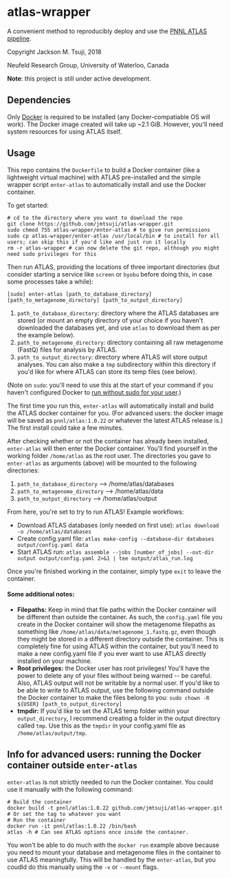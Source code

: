 # atlas-wrapper
A convenient method to reproducibly deploy and use the [PNNL ATLAS pipeline](https://github.com/pnnl/atlas).

Copyright Jackson M. Tsuji, 2018

Neufeld Research Group, University of Waterloo, Canada

**Note**: this project is still under active development.

## Dependencies
Only [Docker](https://docs.docker.com/install/#supported-platforms) is required to be installed (any Docker-compatiable OS will work). The Docker image created will take up ~2.1 GiB. However, you'll need system resources for using ATLAS itself.

## Usage
This repo contains the `Dockerfile` to build a Docker container (like a lightweight virtual machine) with ATLAS pre-installed and the simple wrapper script `enter-atlas` to automatically install and use the Docker container.

To get started:
```
# cd to the directory where you want to download the repo
git clone https://github.com/jmtsuji/atlas-wrapper.git
sudo chmod 755 atlas-wrapper/enter-atlas # to give run permissions
sudo cp atlas-wrapper/enter-atlas /usr/local/bin # to install for all users; can skip this if you'd like and just run it locally
rm -r atlas-wrapper # can now delete the git repo, although you might need sudo privileges for this
```
Then run ATLAS, providing the locations of three important directories (but consider starting a service like `screen` or `byobu` before doing this, in case some processes take a while):
```
[sudo] enter-atlas [path_to_database_directory] [path_to_metagenome_directory] [path_to_output_directory]
```
1. `path_to_database_directory`: directory where the ATLAS databases are stored (or mount an empty directory of your choice if you haven't downloaded the databases yet, and use `atlas` to download them as per the example below).
2. `path_to_metagenome_directory`: directory containing all raw metagenome (FastQ) files for analysis by ATLAS.
3. `path_to_output_directory`: directory where ATLAS will store output analyses. You can also make a `tmp` subdirectory within this directory if you'd like for where ATLAS can store its temp files (see below).

(Note on `sudo`: you'll need to use this at the start of your command if you haven't configured Docker to [run without sudo for your user](https://docs.docker.com/install/linux/linux-postinstall/).)

The first time you run this, `enter-atlas` will automatically install and build the ATLAS docker container for you. (For advanced users: the docker image will be saved as `pnnl/atlas:1.0.22` or whatever the latest ATLAS release is.) The first install could take a few minutes.

After checking whether or not the container has already been installed, `enter-atlas` will then enter the Docker container. You'll find yourself in the working folder `/home/atlas` as the root user. The directories you gave to `enter-atlas` as arguments (above) will be mounted to the following directories:

1. `path_to_database_directory` --> /home/atlas/databases
2. `path_to_metagenome_directory` --> /home/atlas/data
3. `path_to_output_directory` --> /home/atlas/output

From here, you're set to try to run ATLAS! Example workflows:
* Download ATLAS databases (only needed on first use): `atlas download -o /home/atlas/databases`
* Create config.yaml file: `atlas make-config --database-dir databases output/config.yaml data`
* Start ATLAS run: `atlas assemble --jobs [number_of_jobs] --out-dir output output/config.yaml 2>&1 | tee output/atlas_run.log`

Once you're finished working in the container, simply type `exit` to leave the container.

#### Some additional notes:
* **Filepaths:** Keep in mind that file paths within the Docker container will be different than outside the container. As such, the `config.yaml` file you create in the Docker container will show the metagenome filepaths as something like `/home/atlas/data/metagenome_1.fastq.gz`, even though they might be stored in a different directory outside the container. This is completely fine for using ATLAS within the container, but you'll need to make a new config.yaml file if you ever want to use ATLAS directly installed on your machine.
* **Root privileges:** the Docker user has root privileges! You'll have the power to delete any of your files without being warned -- be careful. Also, ATLAS output will not be writable by a normal user. If you'd like to be able to write to ATLAS output, use the following command outside the Docker container to make the files belong to you: `sudo chown -R ${USER} [path_to_output_directory]`
* **tmpdir:** If you'd like to set the ATLAS temp folder within your `output_directory`, I recommend creating a folder in the output directory called `tmp`. Use this as the `tmpdir` in your config.yaml file as `/home/atlas/output/tmp`.

## Info for advanced users: running the Docker container outside `enter-atlas`
`enter-atlas` is not strictly needed to run the Docker container. You could use it manually with the following command:

```
# Build the container
docker build -t pnnl/atlas:1.0.22 github.com/jmtsuji/atlas-wrapper.git # Or set the tag to whatever you want
# Run the container
docker run -it pnnl/atlas:1.0.22 /bin/bash
atlas -h # Can see ATLAS options once inside the container.
```
You won't be able to do much with the `docker run` example above because you need to mount your database and metagenome files in the container to use ATLAS meaningfully. This will be handled by the `enter-atlas`, but you coudld do this manually using the `-v` or `--mount` flags.

